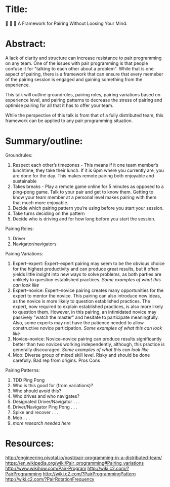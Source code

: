 # Title: 
🍐 🍐 🍐 A Framework for Pairing Without Loosing Your Mind. 

# Abstract: 
A lack of clarity and structure can increase resistance to pair programming on any team.  One of the issues with pair programming is that people confuse it for "talking to each other about a problem". While that is one aspect of pairing, there is a framework that can ensure that every memeber of the pairing session is engaged and gaining something from the experience. 

This talk will outline groundrules, pairing roles, pairing variations based on experience level, and pairing patterns to decrease the stress of pairing and optimise pairing for all that it has to offer your team.

While the perspective of this talk is from that of a fully distributed team, this framework can be applied to any pair programming situation. 


# Summary/outline: 
Groundrules: 
1. Respect each other’s timezones - This means if it one team member’s lunchtime, they take their lunch. If it is 6pm where you currently are, you are done for the day. This makes remote pairing both enjoyable and sustainable
1. Takes breaks - Play a remote game online for 5 minutes as opposed to a ping-pong game. Talk to your pair and get to know them. Getting to know your team member at a personal level makes pairing with them that much more enjoyable.
1. Decide which pairing pattern you’re using before you start your session. 
1. Take turns deciding on the pattern
1. Decide who is driving and for how long before you start the session. 

Pairing Roles: 
1. Driver 
1. Navigator/navigators

Pairing Variations: 
1. Expert–expert: Expert–expert pairing may seem to be the obvious choice for the highest productivity and can produce great results, but it often yields little insight into new ways to solve problems, as both parties are unlikely to question established practices.
      *Some examples of what this can look like*
1. Expert–novice: Expert–novice pairing creates many opportunities for the expert to mentor the novice. This pairing can also introduce new ideas, as the novice is more likely to question established practices. The expert, now required to explain established practices, is also more likely to question them. However, in this pairing, an intimidated novice may passively "watch the master" and hesitate to participate meaningfully. Also, some experts may not have the patience needed to allow constructive novice participation.
      *Some examples of what this can look like*
1. Novice–novice: Novice–novice pairing can produce results significantly better than two novices working independently, although, this practice is generally discouraged.
      *Some examples of what this can look like*
1. Mob: Diverse group of mixed skill level. Risky and should be done carefully. Bad rep from origins. 
      Pros
      Cons

Pairing Patterns: 
1. TDD Ping Pong 
  1. Who is this good for (from variations)?
  1. Who should avoid this?
  1. Who drives and who navigates?
1. Designated Driver/Navigator
  .
  .
  .
1. Driver/Navigator Ping Pong
  .
  .
  .
1. Spike and recover
  .
  .
  .
1. Mob
  .
  .
  .
1. *more research needed here* 

# Resources: 
http://engineering.pivotal.io/post/pair-programming-in-a-distributed-team/
https://en.wikipedia.org/wiki/Pair_programming#Pairing_variations 
http://www.wikihow.com/Pair-Program 
http://wiki.c2.com/?PairProgramming
http://wiki.c2.com/?PairProgrammingPattern
http://wiki.c2.com/?PairRotationFrequency

